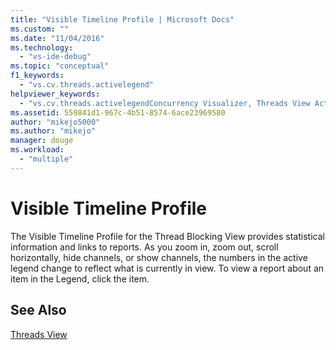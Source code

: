```yaml
---
title: "Visible Timeline Profile | Microsoft Docs"
ms.custom: ""
ms.date: "11/04/2016"
ms.technology: 
  - "vs-ide-debug"
ms.topic: "conceptual"
f1_keywords: 
  - "vs.cv.threads.activelegend"
helpviewer_keywords: 
  - "vs.cv.threads.activelegendConcurrency Visualizer, Threads View Active Legend"
ms.assetid: 559841d1-967c-4b51-8574-6ace23969580
author: "mikejo5000"
ms.author: "mikejo"
manager: douge
ms.workload: 
  - "multiple"
---
```

# Visible Timeline Profile
The Visible Timeline Profile for the Thread Blocking View provides statistical information and links to reports. As you zoom in, zoom out, scroll horizontally, hide channels, or show channels, the numbers in the active legend change to reflect what is currently in view. To view a report about an item in the Legend, click the item.  
  
## See Also  
 [Threads View](../profiling/threads-view-parallel-performance.md)